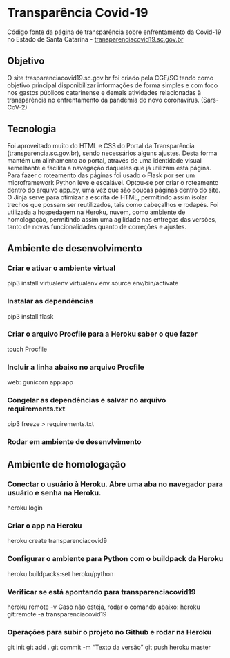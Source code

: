 # Transparência Covid-19 

Código fonte da página de transparência sobre enfrentamento da Covid-19 no Estado de Santa Catarina - [transparenciacovid19.sc.gov.br](http://transparenciacovid19.sc.gov.br/)

## Objetivo
O site trasparenciacovid19.sc.gov.br foi criado pela CGE/SC tendo como objetivo principal disponibilizar informações de forma simples e com foco nos gastos públicos catarinense e demais atividades relacionadas à transparência no enfrentamento da pandemia do novo coronavírus. (Sars-CoV-2)

## Tecnologia
Foi aproveitado muito do HTML e CSS do Portal da Transparência (transparencia.sc.gov.br), sendo necessários alguns ajustes. Desta forma mantém um alinhamento ao portal, através de uma identidade visual semelhante e facilita a navegação daqueles que já utilizam esta página.
Para fazer o roteamento das páginas foi usado o Flask por ser um microframework Python leve e escalável. Optou-se por criar o roteamento dentro do arquivo app.py, uma vez que são poucas páginas dentro do site. 
O Jinja serve para otimizar a escrita de HTML, permitindo assim isolar trechos que possam ser reutilizados, tais como cabeçalhos e rodapés. 
Foi utilizada a hospedagem na Heroku, nuvem, como ambiente de homologação, permitindo assim uma agilidade nas entregas das versões, tanto de novas funcionalidades quanto de correções e ajustes.

## Ambiente de desenvolvimento
### Criar e ativar o ambiente virtual
pip3 install virtualenv
virtualenv env
source env/bin/activate

### Instalar as dependências
pip3 install flask

### Criar o arquivo Procfile para a Heroku saber o que fazer
touch Procfile

### Incluir a linha abaixo no arquivo Procfile
web: gunicorn app:app

### Congelar as dependências e salvar no arquivo requirements.txt
pip3 freeze > requirements.txt

### Rodar em ambiente de desenvlvimento

## Ambiente de homologação
### Conectar o usuário à Heroku. Abre uma aba no navegador para usuário e senha na Heroku.
heroku login

### Criar o app na Heroku
heroku create transparenciacovid9

### Configurar o ambiente para Python com o buildpack da Heroku
heroku buildpacks:set heroku/python

### Verificar se está apontando para transparenciacovid19
heroku remote -v
Caso não esteja, rodar o comando abaixo:
heroku git:remote -a transparenciacovid19

### Operações para subir o projeto no Github e rodar na Heroku
git init
git add .
git commit -m “Texto da versão”
git push heroku master